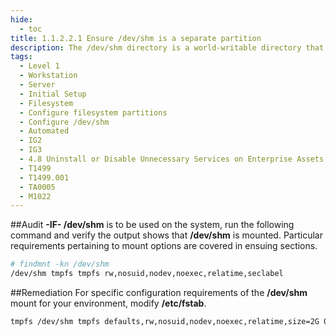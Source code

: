```yaml
---
hide:
  - toc
title: 1.1.2.2.1 Ensure /dev/shm is a separate partition
description: The /dev/shm directory is a world-writable directory that can function as shared memory that facilitates inter process communication (IPC).
tags:
  - Level 1
  - Workstation
  - Server
  - Initial Setup
  - Filesystem
  - Configure filesystem partitions
  - Configure /dev/shm
  - Automated
  - IG2
  - IG3
  - 4.8 Uninstall or Disable Unnecessary Services on Enterprise Assets and Software
  - T1499
  - T1499.001
  - TA0005
  - M1022
---
```


##Audit
**-IF- /dev/shm** is to be used on the system, run the following command and verify the output shows that **/dev/shm** is mounted. Particular requirements pertaining to mount options are covered in ensuing sections.
```bash linenums="1"
# findmnt -kn /dev/shm
/dev/shm tmpfs tmpfs rw,nosuid,nodev,noexec,relatime,seclabel
```

##Remediation
For specific configuration requirements of the **/dev/shm** mount for your environment, modify **/etc/fstab**.
``` bash linenums="1"
tmpfs /dev/shm tmpfs defaults,rw,nosuid,nodev,noexec,relatime,size=2G 0 0
```
